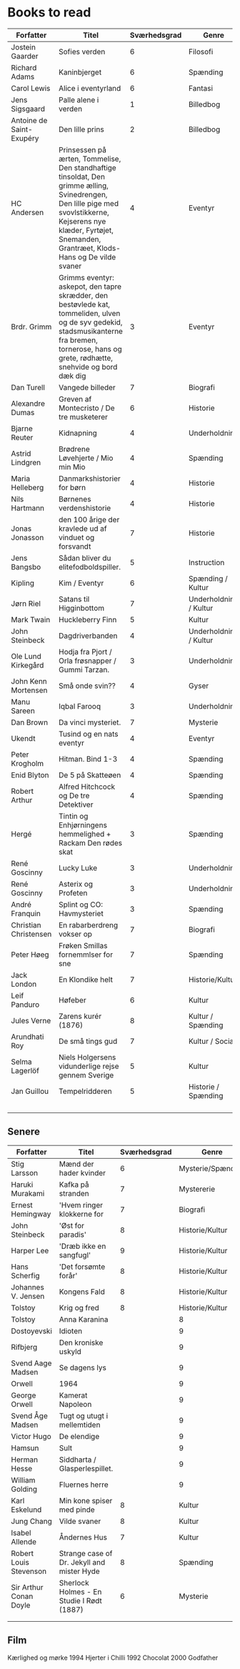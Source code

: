 # Books to read
| Forfatter | Titel | Sværhedsgrad |Genre|
| -- | -- | -- |--|
| Jostein Gaarder|Sofies verden|6|Filosofi|
|Richard Adams | Kaninbjerget|6|Spænding|
|Carol Lewis| Alice i eventyrland|6|Fantasi|
|Jens Sigsgaard | Palle alene i verden|1|Billedbog|
|Antoine de Saint-Exupéry | Den lille prins|2|Billedbog|
| HC Andersen| Prinsessen på ærten, Tommelise, Den standhaftige tinsoldat, Den grimme ælling, Svinedrengen, Den lille pige med svovlstikkerne, Kejserens nye klæder, Fyrtøjet, Snemanden, Grantræet, Klods-Hans og De vilde svaner|4|Eventyr|
|Brdr. Grimm | Grimms eventyr: askepot, den tapre skrædder, den bestøvlede kat, tommeliden, ulven og de syv gedekid, stadsmusikanterne fra bremen, tornerose, hans og grete, rødhætte, snehvide og bord dæk dig|3|Eventyr|
|  Dan Turell| Vangede billeder|7|Biografi|
|Alexandre Dumas | Greven af Montecristo / De tre musketerer|6|Historie|
|  Bjarne Reuter| Kidnapning|4|Underholdning|
|  Astrid Lindgren| Brødrene Løvehjerte / Mio min Mio|4|Spænding|
|  Maria Helleberg| Danmarkshistorier for børn|4|Historie|
|  Nils Hartmann| Børnenes verdenshistorie|4|Historie|
|  Jonas Jonasson| den 100 årige der kravlede ud af vinduet og forsvandt|7|Historie|
|  Jens Bangsbo| Sådan bliver du elitefodboldspiller.|5|Instruction|
|  Kipling| Kim / Eventyr|6|Spænding / Kultur|
|  Jørn Riel| Satans til Higginbottom|7|Underholdning / Kultur|
|  Mark Twain| Huckleberry Finn|5|Kultur|
|  John Steinbeck| Dagdriverbanden|4|Underholdning / Kultur|
|  Ole Lund Kirkegård| Hodja fra Pjort / Orla frøsnapper / Gummi Tarzan.|3|Underholdning|
|  John Kenn Mortensen| Små onde svin??|4|Gyser|
|  Manu Sareen| Iqbal Farooq|3|Underholdning|
|  Dan Brown| Da vinci mysteriet.|7|Mysterie|
| Ukendt | Tusind og en nats eventyr|4|Eventyr|
|Peter Krogholm| Hitman. Bind 1-3|4|Spænding|
|Enid Blyton|De 5 på Skatteøen|4|Spænding|
|Robert Arthur|Alfred Hitchcock og De tre Detektiver|4|Spænding|
|Hergé|Tintin og Enhjørningens hemmelighed + Rackam Den rødes skat|3|Spænding|
|René Goscinny|Lucky Luke|3|Underholdning|
|René Goscinny|Asterix og Profeten|3|Underholdning|
|André Franquin|Splint og CO: Havmysteriet|3|Spænding|
|Christian Christensen|En rabarberdreng vokser op|7|Biografi|
|Peter Høeg|Frøken Smillas fornemmlser for sne|7|Spænding|
|Jack London| En Klondike helt|7|Historie/Kultur|    
|Leif Panduro | Høfeber|6|Kultur|    
|Jules Verne | Zarens kurér  (1876)|8|Kultur / Spænding|    
|Arundhati Roy | De små tings gud |7|Kultur / Social|    
|Selma Lagerlöf|Niels Holgersens vidunderlige rejse gennem Sverige|5|Kultur|    
| Jan Guillou | Tempelridderen |5|Historie / Spænding |    
|||||
|||||
|||||
|||||



## Senere
| Forfatter | Titel | Sværhedsgrad |Genre|
| -- | -- | -- |--|
|Stig Larsson|Mænd der hader kvinder|6|Mysterie/Spænding|
|Haruki Murakami |Kafka på stranden|7|Mystererie|
| Ernest Hemingway| 'Hvem ringer klokkerne for|7|Biografi|
| John Steinbeck| 'Øst for paradis'|8|Historie/Kultur|
| Harper Lee| 'Dræb ikke en sangfugl'|9 |Historie/Kultur|
| Hans Scherfig| 'Det forsømte forår'|8|Historie/Kultur|
| Johannes V. Jensen| Kongens Fald |8|Historie/Kultur|
| Tolstoy| Krig og fred|8|Historie/Kultur|
| Tolstoy| Anna Karanina||8|Historie/Kultur|
| Dostoyevski| Idioten||9|Historie/Kultur|
| Rifbjerg| Den kroniske uskyld||9|Historie/Kultur|
| Svend Aage Madsen | Se dagens lys||9|Historie/Kultur|
| Orwell| 1964||9|Historie/Kultur|
| George Orwell | Kamerat Napoleon||9|Historie/Kultur|
| Svend Åge Madsen| Tugt og utugt i mellemtiden||9|Historie/Kultur|
| Victor Hugo| De elendige||9|Historie/Kultur|
| Hamsun| Sult||9|Historie/Kultur|
| Herman Hesse| Siddharta / Glasperlespillet.||9|Historie/Kultur|
| William Golding| Fluernes herre||9|Historie/Kultur|
|Karl Eskelund|Min kone spiser med pinde|8|Kultur|
|Jung Chang| Vilde svaner|8|Kultur|
|Isabel Allende|Åndernes Hus|7| Kultur|
|Robert Louis Stevenson|Strange case of Dr. Jekyll and mister Hyde|8|Spænding| 
|Sir Arthur Conan Doyle|Sherlock Holmes - En Studie I Rødt (1887)|6|Mysterie|    
||||| 
||||| 

## Film
Kærlighed og mørke 1994
Hjerter i Chilli 1992
Chocolat 2000
Godfather


